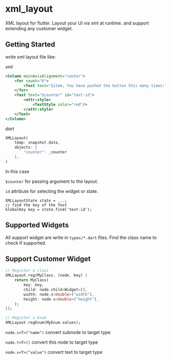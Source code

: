 # xml_layout

XML layout for flutter. Layout your UI via xml at runtime. and support extending any customer widget.

## Getting Started

write xml layout file like:

*xml*
```xml
<Column mainAxisAlignment="center">
    <for count="6">
        <Text text="$item, You have pushed the button this many times:"/>
    </for>
    <Text text="$counter" id="text-id">
        <attr:style>
            <TextStyle color="red"/>
        </attr:style>
    </Text>
</Column>
```

*dart*
```dart
XMLLayout(
    temp: snapshot.data,
    objects: {
        "counter": _counter
    },
)
``` 

In this case

`$counter` for passing argument to the layout.

`id` attribute for selecting the widget or state.

```
XMLLayoutState state = ...;
// find the key of the Text 
GlobalKey key = state.find('text-id');
```

## Supported Widgets

All support widget are write in `types/*.dart` files. Find the class name to check if supported.

## Support Customer Widget

```dart
// Register a class
XMLLayout.reg(MyClass, (node, key) {
    return MyClass(
        key: key,
        child: node.child<Widget>(),
        width: node.s<double>("width"),
        height: node.s<double>("height"),
    );
});

// Register a Enum
XMLLayout.regEnum(MyEnum.values);
```

`node.s<T>("name")` convert subnode to target type

`node.t<T>()` convert this node to target type

`node.v<T>("value")` convert text to target type

